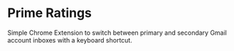 # Prime Ratings

Simple Chrome Extension to switch between primary and secondary Gmail account inboxes with a keyboard shortcut.
